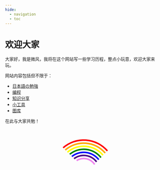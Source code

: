 ```yaml
---
hide:
  - navigation
  - toc
---
```


# 欢迎大家

大家好，我是微风，我将在这个网站写一些学习历程，整点小玩意，欢迎大家来玩。

网站内容包括但不限于：

- [日本語の勉強](japanese/index.md)
- [编程](program/index.md)
- [知识分享](tutorials/index.md)
- [小工具](tools/index.md)
- [图库](images/index.md)

在此与大家共勉！

<style>
.rainbow-ring-group {
    position: relative;
    margin: 50px calc(50% - 100px);
    min-height: 300px;
}

.rainbow-ring:nth-of-type(1) {
    position: absolute;
    width: 200px;
    height: 200px;
    border-radius: 50%;
    border: 5px solid transparent;
    border-top-color: red;
    animation: rotate-rainbow 3s linear infinite;
}

.rainbow-ring:nth-of-type(2) {
    position: absolute;
    top: 10px;
    left: 10px;
    width: 180px;
    height: 180px;
    border-radius: 50%;
    border: 5px solid transparent;
    border-top-color: orange;
    animation: rotate-rainbow 2.8s linear infinite;
}

.rainbow-ring:nth-of-type(3) {
    position: absolute;
    top: 20px;
    left: 20px;
    width: 160px;
    height: 160px;
    border-radius: 50%;
    border: 5px solid transparent;
    border-top-color: yellow;
    animation: rotate-rainbow 2.5s linear infinite;
}

.rainbow-ring:nth-of-type(4) {
    position: absolute;
    top: 30px;
    left: 30px;
    width: 140px;
    height: 140px;
    border-radius: 50%;
    border: 5px solid transparent;
    border-top-color: green;
    animation: rotate-rainbow 2.0s linear infinite;
}

.rainbow-ring:nth-of-type(5) {
    position: absolute;
    top: 40px;
    left: 40px;
    width: 120px;
    height: 120px;
    border-radius: 50%;
    border: 5px solid transparent;
    border-top-color: blue;
    animation: rotate-rainbow 1.8s linear infinite;
}

.rainbow-ring:nth-of-type(6) {
    position: absolute;
    top: 50px;
    left: 50px;
    width: 100px;
    height: 100px;
    border-radius: 50%;
    border: 5px solid transparent;
    border-top-color: indigo;
    animation: rotate-rainbow 1.5s linear infinite;
}

.rainbow-ring:nth-of-type(7) {
    position: absolute;
    top: 60px;
    left: 60px;
    width: 80px;
    height: 80px;
    border-radius: 50%;
    border: 5px solid transparent;
    border-top-color: violet;
    animation: rotate-rainbow 1.0s linear infinite;
}

@keyframes rotate-rainbow {
    0% {
        transform: rotate(0deg);
    }

    100% {
        transform: rotate(360deg);
    }
}
</style>

<div class=rainbow-ring-group>
    <div class="rainbow-ring"></div>
    <div class="rainbow-ring"></div>
    <div class="rainbow-ring"></div>
    <div class="rainbow-ring"></div>
    <div class="rainbow-ring"></div>
    <div class="rainbow-ring"></div>
    <div class="rainbow-ring"></div>
</div>